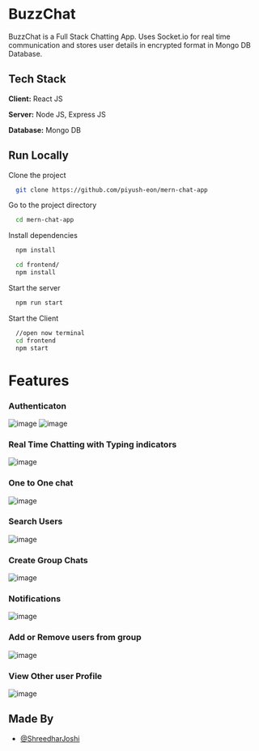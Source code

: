 # BuzzChat

BuzzChat is a Full Stack Chatting App.
Uses Socket.io for real time communication and stores user details in encrypted format in Mongo DB Database.

## Tech Stack

**Client:** React JS

**Server:** Node JS, Express JS

**Database:** Mongo DB

## Run Locally

Clone the project

```bash
  git clone https://github.com/piyush-eon/mern-chat-app
```

Go to the project directory

```bash
  cd mern-chat-app
```

Install dependencies

```bash
  npm install
```

```bash
  cd frontend/
  npm install
```

Start the server

```bash
  npm run start
```

Start the Client

```bash
  //open now terminal
  cd frontend
  npm start
```

# Features

### Authenticaton

![image](https://github.com/ShreedharJoshi31/BuzzChat/assets/99608980/ab0fe42e-8b20-4520-9d1d-143788e4eb08)
![image](https://github.com/ShreedharJoshi31/BuzzChat/assets/99608980/3910672b-1764-49fd-8393-0498011672a2)

### Real Time Chatting with Typing indicators

![image](https://github.com/ShreedharJoshi31/BuzzChat/assets/99608980/7d48b128-5749-4db1-af54-e8ecccc28582)

### One to One chat

![image](https://github.com/ShreedharJoshi31/BuzzChat/assets/99608980/ea6e4c94-9642-4fcc-8f98-8c5ce21bb5e3)

### Search Users

![image](https://github.com/ShreedharJoshi31/BuzzChat/assets/99608980/2f99125c-32db-43b0-b98b-5814d178e766)

### Create Group Chats

![image](https://github.com/ShreedharJoshi31/BuzzChat/assets/99608980/59e79edf-f592-471b-92c5-6b408027980e)

### Notifications

![image](https://github.com/ShreedharJoshi31/BuzzChat/assets/99608980/b2e5ea5d-b5a1-4549-b4b2-313856f2da91)

### Add or Remove users from group

![image](https://github.com/ShreedharJoshi31/BuzzChat/assets/99608980/2cb7fd83-ecc3-493f-ac33-e09e06de8ec8)

### View Other user Profile

![image](https://github.com/ShreedharJoshi31/BuzzChat/assets/99608980/6522f6fb-65af-4ba6-92a0-378e9801509d)

## Made By

- [@ShreedharJoshi](https://github.com/ShreedharJoshi31)

